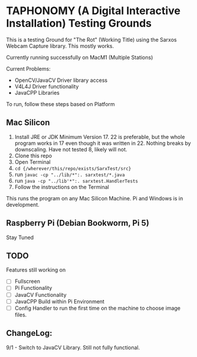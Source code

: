 # TAPHONOMY (A Digital Interactive Installation) Testing Grounds

This is a testing Ground for "The Rot" (Working Title) using the Sarxos Webcam Capture library. This mostly works. 

Currently running successfully on MacM1 (Multiple Stations) 

Current Problems:

- OpenCV/JavaCV Driver library access
- V4L4J Driver functionality
- JavaCPP Libraries

To run, follow these steps based on Platform

## Mac Silicon

1) Install JRE or JDK Minimum Version 17. 22 is preferable, but the whole program works in 17 even though it was written in 22. Nothing breaks by downscaling. Have not tested 8, likely will not.
2) Clone this repo
3) Open Terminal
4) `cd {/wherever/this/repo/exists/SarxTest/src}`
5) run `javac -cp "../lib/*":. sarxtest/*.java`
6) run `java -cp "../lib'*":. sarxtest.HandlerTests`
7) Follow the instructions on the Terminal

This runs the program on any Mac Silicon Machine. Pi and Windows is in development. 

## Raspberry Pi (Debian Bookworm, Pi 5)

Stay Tuned

## TODO

Features still working on

- [ ] Fullscreen
- [ ] Pi Functionality
- [ ] JavaCV Functionality
- [ ] JavaCPP Build within Pi Environment
- [ ] Config Handler to run the first time on the machine to choose image files.

## ChangeLog: 

9/1 -  Switch to JavaCV Library. Still not fully functional.
